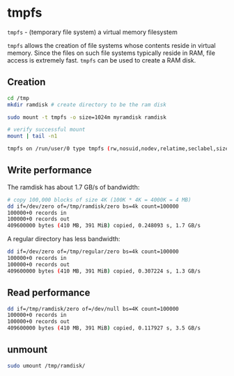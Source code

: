 # tmpfs

`tmpfs` - (temporary file system) a virtual memory filesystem

`tmpfs` allows the creation of file systems whose contents reside in virtual memory. Since the files on such file systems typically reside in RAM, file access is extremely fast. `tmpfs` can be used to create a RAM disk.

## Creation

```bash
cd /tmp
mkdir ramdisk # create directory to be the ram disk

sudo mount -t tmpfs -o size=1024m myramdisk ramdisk
```

```bash
# verify successful mount
mount | tail -n1

tmpfs on /run/user/0 type tmpfs (rw,nosuid,nodev,relatime,seclabel,size=210061588k,mode=700,inode64
```

## Write performance

The ramdisk has about 1.7 GB/s of bandwidth:
```bash
# copy 100,000 blocks of size 4K (100K * 4K = 4000K = 4 MB)
dd if=/dev/zero of=/tmp/ramdisk/zero bs=4k count=100000
100000+0 records in
100000+0 records out
409600000 bytes (410 MB, 391 MiB) copied, 0.248093 s, 1.7 GB/s
```

A regular directory has less bandwidth:
```bash
dd if=/dev/zero of=/tmp/regular/zero bs=4k count=100000
100000+0 records in
100000+0 records out
409600000 bytes (410 MB, 391 MiB) copied, 0.307224 s, 1.3 GB/s
```

## Read performance
```bash
dd if=/tmp/ramdisk/zero of=/dev/null bs=4K count=100000
100000+0 records in
100000+0 records out
409600000 bytes (410 MB, 391 MiB) copied, 0.117927 s, 3.5 GB/s
```

## unmount
```bash
sudo umount /tmp/ramdisk/
```
